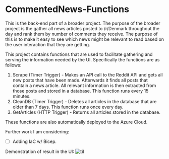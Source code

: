 # CommentedNews-Functions

This is the back-end part of a broader project. The purpose of the broader project is the gather all news articles posted to /r/Denmark throughout the day and rank them by number of comments they receive. The purpose of this is to make it easy to see which news might be relevant to read based on the user interaction that they are getting.

This project contains functions that are used to facilitate gathering and serving the information needed by the UI. Specifically the functions are as follows:
1. Scrape (Timer Trigger) - Makes an API call to the Reddit API and gets all new posts that have been made. Afterwards it finds all posts that contain a news article. All relevant information is then extracted from those posts and stored in a database. This function runs every 15 minutes.
2. CleanDB (Timer Trigger) - Deletes all articles in the database that are older than 7 days. This function runs once every day.
3. GetArticles (HTTP Trigger) - Returns all articles stored in the database. 

These functions are also automatically deployed to the Azure Cloud.

Further work I am considering:
- [ ] Adding IaC w/ Bicep.

Demonstration of result in the UI:
![til](https://i.imgur.com/AKaB7wW.jpg)
